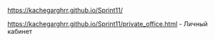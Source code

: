 https://kachegarghrr.github.io/Sprint11/

https://kachegarghrr.github.io/Sprint11/private_office.html - Личный кабинет